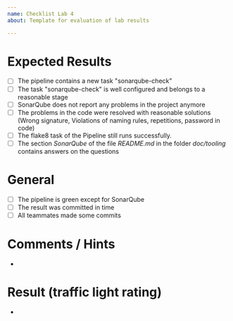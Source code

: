 ```yaml
---
name: Checklist Lab 4
about: Template for evaluation of lab results

---
```


# Expected Results
- [ ] The pipeline contains a new task "sonarqube-check"
- [ ] The task "sonarqube-check" is well configured and belongs to a reasonable stage
- [ ] SonarQube does not report any problems in the project anymore 
- [ ] The problems in the code were resolved with reasonable solutions (Wrong signature, Violations of naming rules, repetitions, password in code)
- [ ] The flake8 task of the Pipeline still runs successfully.
- [ ] The section _SonarQube_ of the file _README.md_ in the folder _doc/tooling_ contains answers on the questions 

# General
- [ ] The pipeline is green except for SonarQube
- [ ] The result was committed in time
- [ ] All teammates made some commits 

# Comments / Hints
- 

# Result (traffic light rating)
- 
